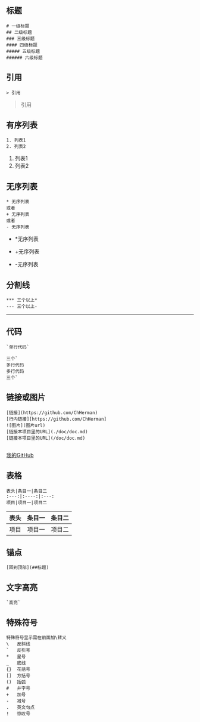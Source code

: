 ## 标题
```
# 一级标题
## 二级标题
### 三级标题
#### 四级标题
##### 五级标题
###### 六级标题
```
## 引用
```
> 引用
```
>引用
## 有序列表
```
1. 列表1
2. 列表2
```
1. 列表1
2. 列表2
## 无序列表
```
* 无序列表
或者
+ 无序列表
或者
- 无序列表
```
* *无序列表
+ +无序列表
- -无序列表
## 分割线
```
*** 三个以上*
--- 三个以上-
```
***
## 代码
```
`单行代码`

三个`  
多行代码  
多行代码  
三个`
```
## 链接或图片
```
[链接](https://github.com/ChHerman)
[行内链接][https://github.com/ChHerman]
![图片](图片url)
[链接本项目里的URL](./doc/doc.md)
[链接本项目里的URL](/doc/doc.md)


```
[我的GitHub](https://github.com/ChHerman)

## 表格
```
表头|条目一|条目二
:---:|:----:|:---:
项目|项目一|项目二
```
表头|条目一|条目二
:---:|:----:|:---:
项目|项目一|项目二
## 锚点
```
[回到顶部](##标题)
```
## 文字高亮
```
`高亮`
```
## 特殊符号
```
特殊符号显示需在前面加\转义
\   反斜线
`   反引号
*   星号
_   底线
{}  花括号
[]  方括号
()  括弧
#   井字号
+   加号
-   减号
.   英文句点
!   惊叹号
```
